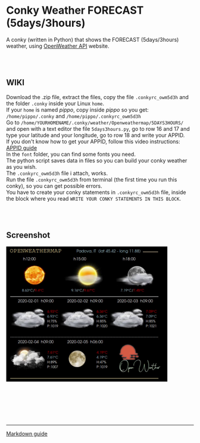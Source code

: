 # Conky Weather FORECAST (5days/3hours)
 
A conky (written in Python) that shows the FORECAST (5days/3hours) weather, using [OpenWeather API](https://openweathermap.org/) website.<br>

<br>
<br>

## **WIKI**<br>

Download the .zip file, extract the files, copy the file `.conkyrc_owm5d3h` and the folder `.conky` inside your Linux `home`.<br>
If your `home` is named *pippo*, copy inside *pippo* so you get: `/home/pippo/.conky` and `/home/pippo/.conkyrc_owm5d3h`<br>
Go to `/home/YOURHOMENAME/.conky/weather/Openweathermap/5DAYS3HOURS/` and open with a text editor the file `5days3hours.py`, go to row 16 and 17 and type your latitude and your longitude, go to row 18 and write your APPID.<br>
If you don't know how to get your APPID, follow this video instructions: [APPID guide](https://youtu.be/FxcR7c3YwEQ?si=wD5IBWCfEG1cvo1p&t=65)
<br>
In the `font` folder, you can find some fonts you need.<br>
The python script saves data in files so you can build your conky weather as you wish.<br>
The `.conkyrc_owm5d3h` file i attach, works.<br>
Run the file `.conkyrc_owm5d3h` from terminal (the first time you run this conky), so you can get possible errors.<br>
You have to create your conky statements in `.conkyrc_owm5d3h` file, inside the block where you read `WRITE YOUR CONKY STATEMENTS IN THIS BLOCK`.




<br>
<br>

## Screenshot

![](https://github.com/TheHeadlessOfficial/weather_5days3hoursOWM/blob/main/.conky/docs/screenshot.png)<br>

<br>
<br>
<br>
<br>
<br>

---
[Markdown guide](https://docs.github.com/en/get-started/writing-on-github/getting-started-with-writing-and-formatting-on-github/basic-writing-and-formatting-syntax)


